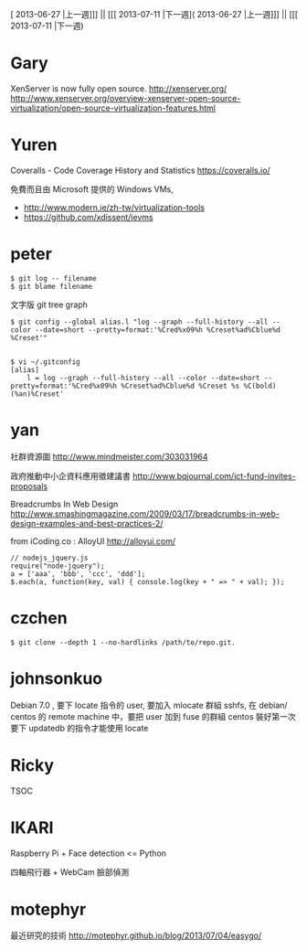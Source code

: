 [ 2013-06-27 |上一週]]] || [[[ 2013-07-11 |下一週]( 2013-06-27 |上一週]]] || [[[ 2013-07-11 |下一週)



# Gary

XenServer is now fully open source. 
<http://xenserver.org/>  
<http://www.xenserver.org/overview-xenserver-open-source-virtualization/open-source-virtualization-features.html>  

# Yuren


Coveralls - Code Coverage History and Statistics
<https://coveralls.io/>  

免費而且由 Microsoft 提供的 Windows VMs,
- <http://www.modern.ie/zh-tw/virtualization-tools>  
- <https://github.com/xdissent/ievms>  

# peter 



    $ git log -- filename
    $ git blame filename


文字版 git tree graph


    $ git config --global alias.l "log --graph --full-history --all --color --date=short --pretty=format:'%Cred%x09%h %Creset%ad%Cblue%d %Creset'"


    $ vi ~/.gitconfig
    [alias]
        l = log --graph --full-history --all --color --date=short --pretty=format:'%Cred%x09%h %Creset%ad%Cblue%d %Creset %s %C(bold)(%an)%Creset'


# yan


社群資源圖
<http://www.mindmeister.com/303031964>  

政府推動中小企資科應用徵建議書
<http://www.bqjournal.com/ict-fund-invites-proposals>  

Breadcrumbs In Web Design
<http://www.smashingmagazine.com/2009/03/17/breadcrumbs-in-web-design-examples-and-best-practices-2/>  

from iCoding.co :
AlloyUI
<http://alloyui.com/>  



    // nodejs_jquery.js
    require("node-jquery");
    a = ['aaa', 'bbb', 'ccc', 'ddd'];
    $.each(a, function(key, val) { console.log(key + " => " + val); });




# czchen



    $ git clone --depth 1 --no-hardlinks /path/to/repo.git.


 

# johnsonkuo

Debian 7.0 , 要下 locate 指令的 user, 要加入 mlocate 群組
sshfs, 在 debian/ centos 的 remote machine 中，要把 user 加到 fuse 的群組
 centos 裝好第一次要下 updatedb 的指令才能使用 locate

# Ricky

TSOC

# IKARI

Raspberry Pi + Face detection <= Python

四軸飛行器 + WebCam 臉部偵測

# motephyr


最近研究的技術
<http://motephyr.github.io/blog/2013/07/04/easygo/>  